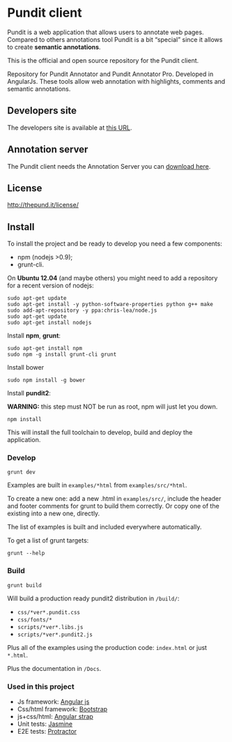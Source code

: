 # Pundit client

Pundit is a web application that allows users to annotate web pages. Compared to others annotations tool Pundit is a bit “special” since it allows to create **semantic annotations**.

This is the official and open source repository for the Pundit client.

Repository for Pundit Annotator and Pundit Annotator Pro. Developed in AngularJs. These tools allow web annotation with highlights, comments and semantic annotations.

## Developers site

The developers site is available at [this URL](http://net7.github.io/pundit2/).

## Annotation server

The Pundit client needs the Annotation Server you can [download here](http://release.server.thepund.it/annotationserver-1.6.2.zip).

## License

http://thepund.it/license/

## Install

To install the project and be ready to develop you need a few components:

- npm (nodejs >0.9);
- grunt-cli.

On **Ubuntu 12.04** (and maybe others) you might need to add a repository for a recent version of nodejs:

```
sudo apt-get update
sudo apt-get install -y python-software-properties python g++ make
sudo add-apt-repository -y ppa:chris-lea/node.js
sudo apt-get update
sudo apt-get install nodejs
```

Install **npm**, **grunt**:

```
sudo apt-get install npm
sudo npm -g install grunt-cli grunt
```

Install bower

```
sudo npm install -g bower
```

Install **pundit2**:

**WARNING:** this step must NOT be run as root, npm will just let you down.

```
npm install
```

This will install the full toolchain to develop, build and deploy the application.

### Develop

```
grunt dev
```

Examples are built in `examples/*html` from `examples/src/*html`.

To create a new one: add a new .html in `examples/src/`, include the header and footer comments
for grunt to build them correctly. Or copy one of the existing into a new one, directly.

The list of examples is built and included everywhere automatically.

To get a list of grunt targets:

```
grunt --help
```

### Build

```
grunt build
```

Will build a production ready pundit2 distribution in `/build/`:

- `css/*ver*.pundit.css`
- `css/fonts/*`
- `scripts/*ver*.libs.js`
- `scripts/*ver*.pundit2.js`

Plus all of the examples using the production code: `index.html` or just `*.html`.

Plus the documentation in `/Docs`.

### Used in this project

- Js framework: <a href="https://docs.angularjs.org/api" target="_blank">Angular js</a>
- Css/html framework: <a href="http://getbootstrap.com/css/" target="_blank">Bootstrap</a>
- js+css/html: <a href="http://mgcrea.github.io/angular-strap/" target="_blank">Angular strap</a>
- Unit tests: <a href="http://jasmine.github.io/1.3/introduction.html" target="_blank">Jasmine</a>
- E2E tests: <a href="https://github.com/angular/protractor/blob/master/docs/api.md" target="_blank">Protractor</a>


